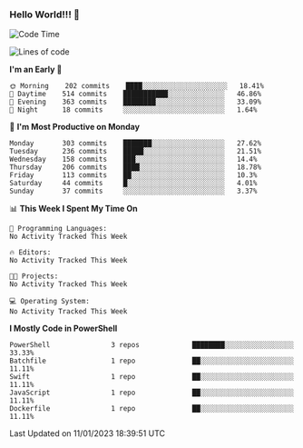 ### Hello World!!! 👋

<!--
**kekotek/kekotek** is a ✨ _special_ ✨ repository because its `README.md` (this file) appears on your GitHub profile.

Here are some ideas to get you started:

- 🔭 I’m currently working on ...
- 🌱 I’m currently learning ...
- 👯 I’m looking to collaborate on ...
- 🤔 I’m looking for help with ...
- 💬 Ask me about ...
- 📫 How to reach me: ...
- 😄 Pronouns: ...
- ⚡ Fun fact: ...
-->

<!--START_SECTION:waka-->
![Code Time](http://img.shields.io/badge/Code%20Time-361%20hrs%2013%20mins-blue)

![Lines of code](https://img.shields.io/badge/From%20Hello%20World%20I%27ve%20Written-20%20Thousand%20lines%20of%20code-blue)

**I'm an Early 🐤** 

```text
🌞 Morning    202 commits    ████░░░░░░░░░░░░░░░░░░░░░   18.41% 
🌆 Daytime    514 commits    ███████████░░░░░░░░░░░░░░   46.86% 
🌃 Evening    363 commits    ████████░░░░░░░░░░░░░░░░░   33.09% 
🌙 Night      18 commits     ░░░░░░░░░░░░░░░░░░░░░░░░░   1.64%

```
📅 **I'm Most Productive on Monday** 

```text
Monday       303 commits    ███████░░░░░░░░░░░░░░░░░░   27.62% 
Tuesday      236 commits    █████░░░░░░░░░░░░░░░░░░░░   21.51% 
Wednesday    158 commits    ███░░░░░░░░░░░░░░░░░░░░░░   14.4% 
Thursday     206 commits    ████░░░░░░░░░░░░░░░░░░░░░   18.78% 
Friday       113 commits    ██░░░░░░░░░░░░░░░░░░░░░░░   10.3% 
Saturday     44 commits     █░░░░░░░░░░░░░░░░░░░░░░░░   4.01% 
Sunday       37 commits     ░░░░░░░░░░░░░░░░░░░░░░░░░   3.37%

```


📊 **This Week I Spent My Time On** 

```text
💬 Programming Languages: 
No Activity Tracked This Week

🔥 Editors: 
No Activity Tracked This Week

🐱‍💻 Projects: 
No Activity Tracked This Week

💻 Operating System: 
No Activity Tracked This Week

```

**I Mostly Code in PowerShell** 

```text
PowerShell               3 repos             ████████░░░░░░░░░░░░░░░░░   33.33% 
Batchfile                1 repo              ██░░░░░░░░░░░░░░░░░░░░░░░   11.11% 
Swift                    1 repo              ██░░░░░░░░░░░░░░░░░░░░░░░   11.11% 
JavaScript               1 repo              ██░░░░░░░░░░░░░░░░░░░░░░░   11.11% 
Dockerfile               1 repo              ██░░░░░░░░░░░░░░░░░░░░░░░   11.11%

```



 Last Updated on 11/01/2023 18:39:51 UTC
<!--END_SECTION:waka-->
